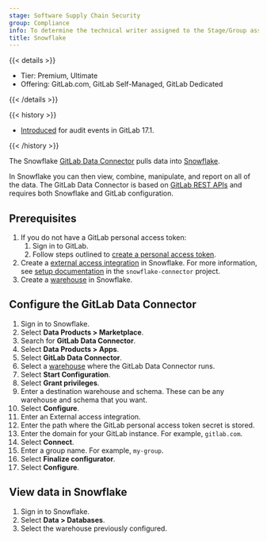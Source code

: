 ```yaml
---
stage: Software Supply Chain Security
group: Compliance
info: To determine the technical writer assigned to the Stage/Group associated with this page, see https://handbook.gitlab.com/handbook/product/ux/technical-writing/#assignments
title: Snowflake
---
```


{{< details >}}

- Tier: Premium, Ultimate
- Offering: GitLab.com, GitLab Self-Managed, GitLab Dedicated

{{< /details >}}

{{< history >}}

- [Introduced](https://gitlab.com/gitlab-org/gitlab/-/issues/451328) for audit events in GitLab 17.1.

{{< /history >}}

The Snowflake [GitLab Data Connector](https://app.snowflake.com/marketplace/listing/GZTYZXESENG/gitlab-gitlab-data-connector) pulls data into [Snowflake](https://www.snowflake.com/en/).

In Snowflake you can then view, combine, manipulate, and report on all of the data. The GitLab Data Connector is based on [GitLab REST APIs](../api/rest/_index.md) and
requires both Snowflake and GitLab configuration.

## Prerequisites

1. If you do not have a GitLab personal access token:
   1. Sign in to GitLab.
   1. Follow steps outlined to [create a personal access token](../user/profile/personal_access_tokens.md#create-a-personal-access-token).
1. Create a [external access integration](https://docs.snowflake.com/en/developer-guide/external-network-access/creating-using-external-network-access) in Snowflake. For more information,
   see [setup documentation](https://gitlab.com/gitlab-org/software-supply-chain-security/compliance/engineering/snowflake-connector#setup) in the `snowflake-connector` project.
1. Create a [warehouse](https://docs.snowflake.com/en/user-guide/warehouses-tasks#creating-a-warehouse) in Snowflake.

## Configure the GitLab Data Connector

1. Sign in to Snowflake.
1. Select **Data Products > Marketplace**.
1. Search for **GitLab Data Connector**.
1. Select **Data Products > Apps**.
1. Select **GitLab Data Connector**.
1. Select a [warehouse](https://docs.snowflake.com/en/user-guide/warehouses) where the GitLab Data Connector runs.
1. Select **Start Configuration**.
1. Select **Grant privileges**.
1. Enter a destination warehouse and schema. These can be any warehouse and schema that you want.
1. Select **Configure**.
1. Enter an External access integration.
1. Enter the path where the GitLab personal access token secret is stored.
1. Enter the domain for your GitLab instance. For example, `gitlab.com`.
1. Select **Connect**.
1. Enter a group name. For example, `my-group`.
1. Select **Finalize configurator**.
1. Select **Configure**.

## View data in Snowflake

1. Sign in to Snowflake.
1. Select **Data > Databases**.
1. Select the warehouse previously configured.
